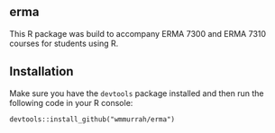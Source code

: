 ## erma

This R package was build to accompany ERMA 7300 and ERMA 7310 courses for students using R.

## Installation

Make sure you have the `devtools` package installed and then run the following code in your R console:

```
devtools::install_github("wmmurrah/erma")
```

